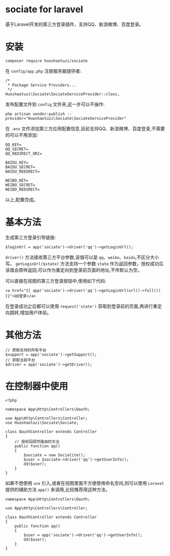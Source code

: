 # sociate for laravel
基于Laravel开发的第三方登录插件，支持QQ、新浪微博、百度登录。

# 安装
```
composer require huoshaotuzi/sociate
```

在 `config/app.php` 注册服务器提供者:
```
/*
 * Package Service Providers...
 */
Huoshaotuzi\Sociate\SociateServiceProvider::class,
```

发布配置文件到 `config` 文件夹,这一步可以不操作:
```
php artisan vendor:publish --provider="Huoshaotuzi\Sociate\SociateServiceProvider"
```

在 `.env` 文件添加第三方应用配置信息,目前支持QQ、新浪微博、百度登录,不需要的可以不用添加:
```
QQ_KEY=
QQ_SECRET=
QQ_REDIRECT_URI=

BAIDU_KEY=
BAIDU_SECRET=
BAIDU_REDIRECT=

WEIBO_KEY=
WEIBO_SECRET=
WEIBO_REDIRECT=
```

以上,配置完成。

# 基本方法
生成第三方登录引导链接:
```
$loginUrl = app('sociate')->driver('qq')->getLoginUrl();
```
`driver()` 方法接收第三方平台参数,该值可以是 `qq`、`weibo`、`baidu`,不区分大小写。
`getLoginUrl($state)` 方法支持一个参数 `state` 作为返回参数，授权成功后该值会原样返回,可以作为重定向到登录前页面的地址,不传默认为空。

可以直接在视图的第三方登录按钮中,使用如下代码:
```
<a href="{{ app('sociate')->driver('qq')->getLoginUrl(url()->full()) }}">QQ登录</a>
```
在登录成功之后都可以使用 `request('state')` 获取到登录前的页面,再进行重定向跳转,增加用户体验。

# 其他方法
```
// 获取支持的所有平台
$support = app('sociate')->getSupport();
// 获取当前平台
$driver = app('sociate')->getDriver();
```

# 在控制器中使用
```
<?php

namespace App\Http\Controllers\Oauth;

use App\Http\Controllers\Controller;
use Huoshaotuzi\Sociate\Sociate;

class OauthController extends Controller
{
    // 授权回调页路由的方法
    public function qq()
    {
        $sociate = new Socialite();
        $user = $sociate->driver('qq')->getUserInfo();
        dd($user);
    }
}
```

如果不想使用 `use` 引入,或者在视图里面不方便使用命名空间,则可以使用 `Laravel` 提供的辅助方法 `app()` 来调用,比较推荐用这种方法。
```
namespace App\Http\Controllers\Oauth;

use App\Http\Controllers\Controller;

class OauthController extends Controller
{
    public function qq()
    {
        $user = app('sociate')->driver('qq')->getUserInfo();
        dd($user);
    }
}
```
